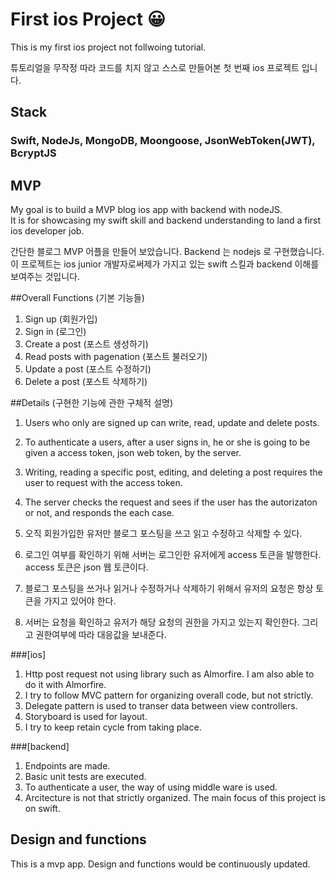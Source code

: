 # First ios Project 😀

This is my first ios project not follwoing tutorial.

튜토리얼을 무작정 따라 코드를 치지 않고 스스로 만들어본 첫 번째 ios 프로젝트 입니다.

## Stack

### Swift, NodeJs, MongoDB, Moongoose, JsonWebToken(JWT), BcryptJS


## MVP

My goal is to build a MVP blog ios app with backend with nodeJS.<br>
It is for showcasing my swift skill and backend understanding to land a first ios developer job.

간단한 블로그 MVP 어플을 만들어 보았습니다. Backend 는 nodejs 로 구현했습니다. 이 프로젝트는 ios junior 개발자로써제가 가지고 있는  swift 스킬과 backend 이해를 보여주는 것입니다. 

##Overall Functions (기본 기능들)

1. Sign up (회원가입)
2. Sign in (로그인)
3. Create a post (포스트 생성하기)
4. Read posts with pagenation (포스트  불러오기)
5. Update a post (포스트 수정하기)
6. Delete a post (포스트 삭제하기)


##Details (구현한 기능에 관한 구체적 설명)

1. Users who only are signed up can write, read, update and delete posts.
2. To authenticate a users, after a user signs in, he or she is going to be given a access token, json web token, by the server.
3. Writing, reading a specific post, editing, and deleting a post requires the user to request with the access token.
4. The server checks the request and sees if the user has the autorizaton or not, and responds the each case.

1. 오직 회원가입한 유저만  블로그 포스팅을 쓰고 읽고 수정하고 삭제할 수 있다.
2. 로그인 여부를 확인하기 위해 서버는 로그인한 유저에게 access 토큰을 발행한다. access 토큰은 json 웹 토큰이다.
3. 블로그 포스팅을 쓰거나 읽거나 수정하거나 삭제하기 위해서 유저의 요청은 항상 토큰을 가지고 있어야 한다.
4. 서버는 요청을 확인하고 유저가 해당 요청의 권한을 가지고 있는지 확인한다. 그리고 권한여부에 따라 대응값을 보내준다.


###[ios]
1. Http post request not using library such as Almorfire. I am also able to do it with Almorfire. 
2. I try to follow MVC pattern for organizing overall code, but not strictly.
3. Delegate pattern is used to transer data between view controllers.
4. Storyboard is used for layout.
5. I try to keep retain cycle from taking place.

###[backend]
1. Endpoints are made.
2. Basic unit tests are executed.
3. To authenticate a user, the way of using middle ware is used.
4. Arcitecture is not that strictly organized. The main focus of this project is on swift.

## Design and functions

This is a mvp app.
Design and functions would be continuously updated.

